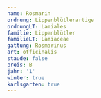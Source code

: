 ```yaml
---
name: Rosmarin
ordnung: Lippenblütlerartige
ordnungLT: Lamiales
familie: Lippenblütler
familieLT: Lamiaceae
gattung: Rosmarinus
art: officinalis
staude: false
preis: B
jahr: '1'
winter: true
karlsgarten: true
---
```

